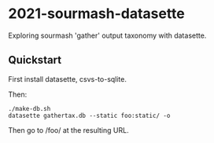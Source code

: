 # 2021-sourmash-datasette

Exploring sourmash 'gather' output taxonomy with datasette.

## Quickstart

First install datasette, csvs-to-sqlite.

Then:

```
./make-db.sh
datasette gathertax.db --static foo:static/ -o
```

Then go to /foo/ at the resulting URL.


